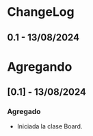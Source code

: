 # ChangeLog

## 0.1 - 13/08/2024

# Agregando

## [0.1] - 13/08/2024
### Agregado
- Iniciada la clase Board.